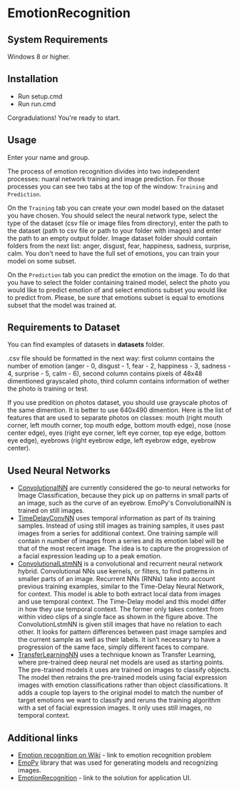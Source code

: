 # EmotionRecognition

## System Requirements
Windows 8 or higher.

## Installation
- Run setup.cmd
- Run run.cmd

Corgradulations! You're ready to start.

## Usage
Enter your name and group.

The process of emotion recognition divides into two independent processes: nuaral network training and image prediction. For those processes you can see two tabs at the top of the window: `Training` and `Prediction`.

On the `Training` tab you can create your own model based on the dataset you have chosen. You should select the neural network type, select the type of the dataset (csv file or image files from directory), enter the path to the dataset (path to csv file or path to your folder with images) and enter the path to an empty output folder. Image dataset folder should contain folders from the next list: anger, disgust, fear, happiness, sadness, surprise, calm. You don't need to have the full set of emotions, you can train your model on some subset.

On the `Prediction` tab you can predict the emotion on the image. To do that you have to select the folder containing trained model, select the photo you would like to predict emotion of and select emotions subset you would like to predict from. Please, be sure that emotions subset is equal to emotions subset that the model was trained at.

## Requirements to Dataset
You can find examples of datasets in **datasets** folder.
 
.csv file should be formatted in the next way: first column contains the number of emotion (anger - 0, disgust - 1, fear - 2, happiness - 3, sadness - 4, surprise - 5, calm - 6), second column contains pixels of 48x48 dimentioned grayscaled photo, third column contains information of wether the photo is training or test.

If you use predition on photos dataset, you should use grayscale photos of the same dimention. It is better to use 640x490 dimention. Here is the list of features that are used to separate photos on classes: mouth (right mouth corner, left mouth corner, top mouth edge, bottom mouth edge), nose (nose center edge), eyes (right eye corner, left eye corner, top eye edge, bottom eye edge), eyebrows (right eyebrow edge, left eyebrow edge, eyebrow center).

## Used Neural Networks
- [ConvolutionalNN](https://medium.com/technologymadeeasy/the-best-explanation-of-convolutional-neural-networks-on-the-internet-fbb8b1ad5df8) are currently considered the go-to neural networks for Image Classification, because they pick up on patterns in small parts of an image, such as the curve of an eyebrow. EmoPy's ConvolutionalNN is trained on still images.
- [TimeDelayConvNN](https://ieeexplore.ieee.org/document/7090979?part=1) uses temporal information as part of its training samples. Instead of using still images as training samples, it uses past images from a series for additional context. One training sample will contain n number of images from a series and its emotion label will be that of the most recent image. The idea is to capture the progression of a facial expression leading up to a peak emotion.
- [ConvolutionalLstmNN](https://skymind.ai/wiki/lstm#recurrent) is a convolutional and recurrent neural network hybrid. Convolutional NNs use kernels, or filters, to find patterns in smaller parts of an image. Recurrent NNs (RNNs) take into account previous training examples, similar to the Time-Delay Neural Network, for context. This model is able to both extract local data from images and use temporal context. The Time-Delay model and this model differ in how they use temporal context. The former only takes context from within video clips of a single face as shown in the figure above. The ConvolutionLstmNN is given still images that have no relation to each other. It looks for pattern differences between past image samples and the current sample as well as their labels. It isn’t necessary to have a progression of the same face, simply different faces to compare.
- [TransferLearningNN](https://www.analyticsvidhya.com/blog/2017/06/transfer-learning-the-art-of-fine-tuning-a-pre-trained-model/) uses a technique known as Transfer Learning, where pre-trained deep neural net models are used as starting points. The pre-trained models it uses are trained on images to classify objects. The model then retrains the pre-trained models using facial expression images with emotion classifications rather than object classifications. It adds a couple top layers to the original model to match the number of target emotions we want to classify and reruns the training algorithm with a set of facial expression images. It only uses still images, no temporal context.

## Additional links
- [Emotion recognition on Wiki](https://en.wikipedia.org/wiki/Emotion_recognition) - link to emotion recognition problem
- [EmoPy](https://github.com/thoughtworksarts/EmoPy) library that was used for generating models and recognizing images.
- [EmotionRecognition](https://github.com/ilia97/EmotionRecognition) - link to the solution for application UI.

